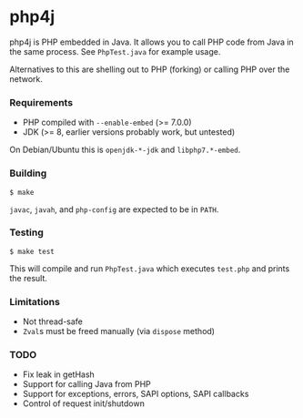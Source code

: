 # php4j

php4j is PHP embedded in Java. It allows you to call PHP code from Java in the
same process. See `PhpTest.java` for example usage.

Alternatives to this are shelling out to PHP (forking) or calling PHP over the
network.

### Requirements

* PHP compiled with `--enable-embed` (>= 7.0.0)
* JDK (>= 8, earlier versions probably work, but untested)

On Debian/Ubuntu this is `openjdk-*-jdk` and `libphp7.*-embed`.

### Building

    $ make

`javac`, `javah`, and `php-config` are expected to be in `PATH`.

### Testing

    $ make test

This will compile and run `PhpTest.java` which executes `test.php` and prints
the result.

### Limitations

* Not thread-safe
* `Zval`s must be freed manually (via `dispose` method)

### TODO

* Fix leak in getHash
* Support for calling Java from PHP
* Support for exceptions, errors, SAPI options, SAPI callbacks
* Control of request init/shutdown
